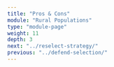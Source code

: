 ```yaml
---
title: "Pros & Cons"
module: "Rural Populations"
type: "module-page"
weight: 11
depth: 3
next: "../reselect-strategy/"
previous: "../defend-selection/"
---
```

<form method="post" action="."></form>